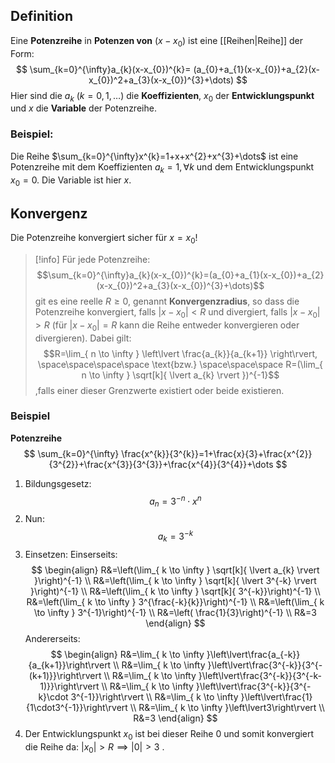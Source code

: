 ## Definition
Eine **Potenzreihe** in **Potenzen von** ($x-x_{0}$) ist eine [[Reihen|Reihe]] der Form:
$$
\sum_{k=0}^{\infty}a_{k}(x-x_{0})^{k}= (a_{0}+a_{1}(x-x_{0})+a_{2}(x-x_{0})^2+a_{3}(x-x_{0})^{3}+\dots)
$$
Hier sind die $a_{k}$ $(k=0,1,\dots)$ die **Koeffizienten**, $x_{0}$ der **Entwicklungspunkt** und $x$ die **Variable** der Potenzreihe.

### Beispiel:
Die Reihe $\sum_{k=0}^{\infty}x^{k}=1+x+x^{2}+x^{3}+\dots$ ist eine Potenzreihe mit dem Koeffizienten $a_{k}=1,\forall k$ und dem Entwicklungspunkt $x_{0}=0$. Die Variable ist hier $x$.


## Konvergenz
Die Potenzreihe konvergiert sicher für $x=x_{0}$!
>[!info]
>Für jede Potenzreihe:
>$$\sum_{k=0}^{\infty}a_{k}(x-x_{0})^{k}=(a_{0}+a_{1}(x-x_{0})+a_{2}(x-x_{0})^2+a_{3}(x-x_{0})^{3}+\dots)$$
>git es eine reelle $R\geq 0$, genannt **Konvergenzradius**, so dass die Potenzreihe konvergiert, falls $\lvert x-x_{0} \rvert \lt R$ und divergiert, falls $\lvert x-x_{0} \rvert \gt R$ (für $\lvert x-x_{0} \rvert = R$ kann die Reihe entweder konvergieren oder divergieren). Dabei gilt:
>$$R=\lim_{ n \to \infty } \left\lvert  \frac{a_{k}}{a_{k+1}}  \right\rvert, \space\space\space\space \text{bzw.} \space\space\space R=(\lim_{ n \to \infty } \sqrt[k]{ \lvert a_{k} \rvert  })^{-1}$$
>,falls einer dieser Grenzwerte existiert oder beide existieren.

### Beispiel
**Potenzreihe**
$$
\sum_{k=0}^{\infty} \frac{x^{k}}{3^{k}}=1+\frac{x}{3}+\frac{x^{2}}{3^{2}}+\frac{x^{3}}{3^{3}}+\frac{x^{4}}{3^{4}}+\dots
$$
1. Bildungsgesetz:
$$
a_{n}=3^{-n}\cdot x^n
$$
2. Nun:
$$
a_{k}=3^{-k}
$$
3. Einsetzen:
	Einserseits:
$$
\begin{align}
R&=\left(\lim_{ k \to \infty } \sqrt[k]{ \lvert a_{k} \rvert  }\right)^{-1} \\
R&=\left(\lim_{ k \to \infty } \sqrt[k]{ \lvert 3^{-k} \rvert  }\right)^{-1} \\
R&=\left(\lim_{ k \to \infty } \sqrt[k]{ 3^{-k}}\right)^{-1} \\
R&=\left(\lim_{ k \to \infty } 3^{\frac{-k}{k}}\right)^{-1} \\
R&=\left(\lim_{ k \to \infty } 3^{-1}\right)^{-1} \\
R&=\left( \frac{1}{3}\right)^{-1} \\
R&=3
\end{align}
$$
	Andererseits:
	$$
	\begin{align}
R&=\lim_{ k \to \infty }\left\lvert\frac{a_{-k}}{a_{k+1}}\right\rvert \\
R&=\lim_{ k \to \infty }\left\lvert\frac{3^{-k}}{3^{-(k+1)}}\right\rvert \\
R&=\lim_{ k \to \infty }\left\lvert\frac{3^{-k}}{3^{-k-1)}}\right\rvert   \\
R&=\lim_{ k \to \infty }\left\lvert\frac{3^{-k}}{3^{-k}\cdot 3^{-1}}\right\rvert \\
R&=\lim_{ k \to \infty }\left\lvert\frac{1}{1\cdot3^{-1}}\right\rvert \\
R&=\lim_{ k \to \infty }\left\lvert3\right\rvert \\
R&=3
\end{align}
$$
4. Der Entwicklungspunkt $x_{0}$ ist bei dieser Reihe $0$ und somit konvergiert die Reihe da: $\lvert x_{0} \rvert\gt R \implies \lvert 0 \rvert\gt 3$ .